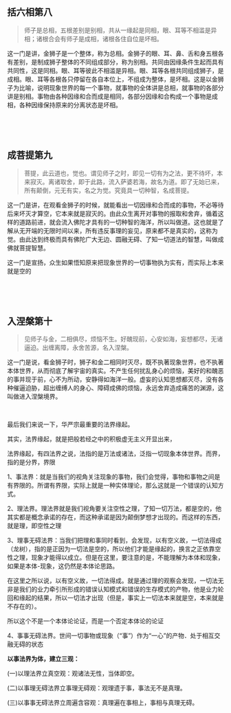 <h2><b>括六相第八</b></h2><blockquote data-pid="hrP4lAlN">师子是总相，五根差别是别相，共从一缘起是同相，眼、耳等不相滥是异相；诸根合会有师子是成相，诸根各住自位是坏相。</blockquote><p data-pid="FNMRtvD5">这一门是讲，金狮子是一个整体，称为总相。金狮子的眼、耳、鼻、舌和身五根各有差别，是制成狮子整体的不同组成部分，称为别相。共同由因缘条件生起而具有共同性，这是同相。眼、耳等彼此不相滥是异相。眼、耳等各根共同组成狮子，是成相。眼、耳等各根各只停留在各自本位上，不组成为整体，是坏相。这是以金狮子为比喻，说明现象世界的每一个事物，就事物的全体讲是总相，就事物的各部分讲是别相。事物由各种因缘和合而成是相同，各部分因缘和合构成一个事物是成相，各种因缘保持原来的分离状态是坏相。</p><p><br></p><p><br></p><h2><b>成菩提第九</b></h2><blockquote data-pid="A4jjS5Mw">菩提，此云道也，觉也。谓见师子之时，即见一切有为之法，更不待坏，本来寂灭。离诸取舍，即于此路，流入萨婆若海，故名为道。即了无始已来，所有颠倒，元无有实，名之为觉。究竟具一切种智，名成菩提。</blockquote><p data-pid="Zee8CGT5">这一门是讲，在观看金狮子的时候，就能看出一切因缘和合而成的事物，不必等待后来坏灭才算空，它本来就是寂灭的。由此众生离开对事物的报取和舍弃，循着这样的道路前进，就会流入佛陀才具有的一切种智的海洋，所以叫做道。这也就是了解从无开端的无限时间以来，所有违反事理的妄见，原来都不是真实的，这称为觉。由此达到终极而具有佛陀广大无边、圆融无碍、了知一切道法的智慧，叫做成佛就菩提智慧。</p><p data-pid="rRYlD05U">这一门是宣扬，众生如果悟知原来把现象世界的一切事物执为实有，而实际上本来就是空的</p><p><br></p><p><br></p><h2><b>入涅槃第十</b></h2><blockquote data-pid="mJxCtROq">见师子与金，二相俱尽，烦恼不生。好醜现前，心安如海，妄想都尽，无诸逼迫。出缠离障，永舍苦源，名入涅槃。</blockquote><p data-pid="JtWheN-g">这一门是说，看金狮子时，狮子和金二相同时灭尽，既不执著现象世界，也不执著本体世界，从而彻底了解宇宙的真实。不产生任何扰乱身心的烦恼，美好的和醜恶的事并现于前，心不为所动，安静得如海洋一般。虚妄的认知思想都灭尽，没有各种催逼迫胁，超出缠缚人的身心、障碍成佛的烦恼，永远舍弃造成痛苦的渊源，这叫做进入涅槃境界。</p><p><br></p><p data-pid="ovmhrOAk">最后我们来说一下，华严宗最重要的法界缘起。</p><p data-pid="ID4NjCuO">其实，法界缘起，就是把般若经之中的积极虚无主义开显出来，</p><p data-pid="pm1vns14">法界缘起，有四法界之说，法指的是万法或诸法，泛指一切现象本体世界。而界，指的是分界，界限</p><p data-pid="CoW10R5h">1、事法界：就是当我们的视角关注现象的事物，我们会觉得，事物和事物之间是有界限的。所谓有界限，实际上就是一种实体理论，那么这就是一个错误的认知方式。</p><p data-pid="ANbAxKle">2、理法界。理法界就是我们视角要关注空性之理，了知一切万法，都是空的，他其实都是概念承诺的存在，而这种承诺是因为颠倒梦想才出现的。而这样的东西，就是理，即空性之理</p><p data-pid="NsKkJN5W">3、理事无碍法界：当我们把理和事同时看到，会发现，以有空义故，一切法得成（龙树），指的是正因为一切法是空的，所以他们才能是缘起的，换言之正依靠空性之理，现象才能得以成立。但是在这里，要注意的是，不能理解为本体和现象，如果是本体-现象，这仍然是本体论思路。</p><p data-pid="800jMXAG">在这里之所以说，以有空义故，一切法得成。就是通过理的观察会发现，一切法无非是我们的业力牵引所形成的错误认知模式和错误的生存模式的产物，他是业力轮回和缘起的结果，所以一切法才出现（但是，事实上一切法本来就是空，本来就是不存在的）。</p><p data-pid="VWygQNpV">所以这个不是一个本体论论证，而是一个否定本体论的论证</p><p data-pid="xJhMKhyC">4、事事无碍法界。世间一切事物或现象（“事”）作为“一心”的产物．处于相互交融无碍的状态</p><p data-pid="5yxSZGA0"><b>以事法界为体，建立三观：</b></p><p data-pid="ZhGqJUg2">(一)以理法界立真空观：观诸法无性，当体即空。</p><p data-pid="Aacl9fiN">(二)以事理无碍法界立事理无碍观：观理遗于事，事法无不是真理。</p><p data-pid="O_4Dzk-J">(三)以事事无碍法界立周遍含容观：真理遍在事相上，事相与真理无碍。</p><p></p>